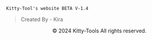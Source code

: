 `Kitty-Tool's website BETA V-1.4`

> Created By - Kira

<p align="center">
  &copy; 2024 Kitty-Tools All rights reserved.
</p>
